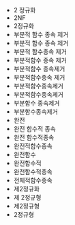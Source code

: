﻿- 2 정규화
- 2NF
- 2정규화
- 부분적 함수 종속 제거
- 부분적 함수 종속 제거
- 부분적 함수종속 제거
- 부분적함수 종속 제거
- 부분적함수 종속제거
- 부분적함수종속 제거
- 부분적함수종속제거
- 부분적함수종속제거
- 부분함수 종속제거
- 부분함수종속제거
- 완전
- 완전 함수적 종속
- 완전 함수적종속
- 완전적함수종속
- 완전함수
- 완전함수적
- 완전함수적종속
- 전체적함수종속
- 제2정규화
- 제 2정규형
- 제2정규형
- 2정규형